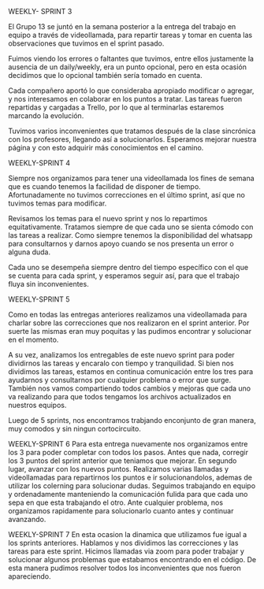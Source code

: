 WEEKLY- SPRINT 3 

El Grupo 13 se juntó en la semana posterior a la entrega del trabajo en equipo a través de videollamada, para repartir tareas y tomar en cuenta las observaciones que tuvimos en el sprint pasado. 

Fuimos viendo los errores o faltantes que tuvimos, entre ellos justamente la ausencia de un daily/weekly, era un punto opcional, pero en esta ocasión decidimos que lo opcional también sería tomado en cuenta. 

Cada compañero aportó lo que consideraba apropiado modificar o agregar, y nos interesamos en colaborar en los puntos a tratar. Las tareas fueron repartidas y cargadas a Trello, por lo que al terminarlas estaremos marcando la evolución.

Tuvimos varios inconvenientes que tratamos después de la clase sincrónica con los profesores, llegando así a solucionarlos. 
Esperamos mejorar nuestra página y con esto adquirir más conocimientos en el camino. 

WEEKLY-SPRINT 4

Siempre nos organizamos para tener una videollamada los fines de semana que es cuando tenemos la facilidad de disponer de tiempo. Afortunadamente no tuvimos correcciones en el último sprint, así que no tuvimos temas para modificar. 

Revisamos los temas para el nuevo sprint y nos lo repartimos equitativamente. Tratamos siempre de que cada uno se sienta cómodo con las tareas a realizar. Como siempre tenemos la disponibilidad del whatsapp para consultarnos y darnos apoyo cuando se nos presenta un error o alguna duda. 

Cada uno se desempeña siempre dentro del tiempo específico con el que se cuenta para cada sprint, y esperamos seguir así, para que el trabajo fluya sin inconvenientes.

WEEKLY-SPRINT 5

Como en todas las entregas anteriores realizamos una videollamada para charlar sobre las correcciones que nos realizaron en el sprint anterior. Por suerte las mismas eran muy poquitas y las pudimos encontrar y solucionar en el momento. 

A su vez, analizamos los entregables de este nuevo sprint para poder dividirnos las tareas y encaralo con tiempo y tranquilidad. Si bien nos dividimos las tareas, estamos en continua comunicación entre los tres para ayudarnos y consultarnos por cualquier problema o error que surge. También nos vamos compartiendo todos cambios y mejoras que cada uno va realizando para que todos tengamos los archivos actualizados en nuestros equipos.

Luego de 5 sprints, nos encontramos trabjando enconjunto de gran manera, muy comodos y sin ningun cortocircuito. 

WEEKLY-SPRINT 6
Para esta entrega nuevamente nos organizamos entre los 3 para poder completar con todos los pasos. Antes que nada, corregir los 3 puntos del sprint anterior que teniamos que mejorar. En segundo lugar, avanzar con los nuevos puntos. 
Realizamos varias llamadas y videollamadas para repartirnos los puntos e ir solucionandolos, ademas de utilizar los colerning para solucionar dudas. 
Seguimos trabajando en equipo y ordenadamente manteniendo la comunicación fulida para que cada uno sepa en que esta trabajando el otro. Ante cualquier problema, nos organizamos rapidamente para solucionarlo cuanto antes y continuar avanzando.

WEEKLY-SPRINT 7
En esta ocasion la dinamica que utilizamos fue igual a los sprints anteriores. Hablamos y nos dividimos las correcciones y las tareas para este sprint. 
Hicimos llamadas via zoom para poder trabajar y solucionar algunos problemas que estabamos encontrando en el código. De esta manera pudimos resolver todos los inconvenientes que nos fueron apareciendo. 
